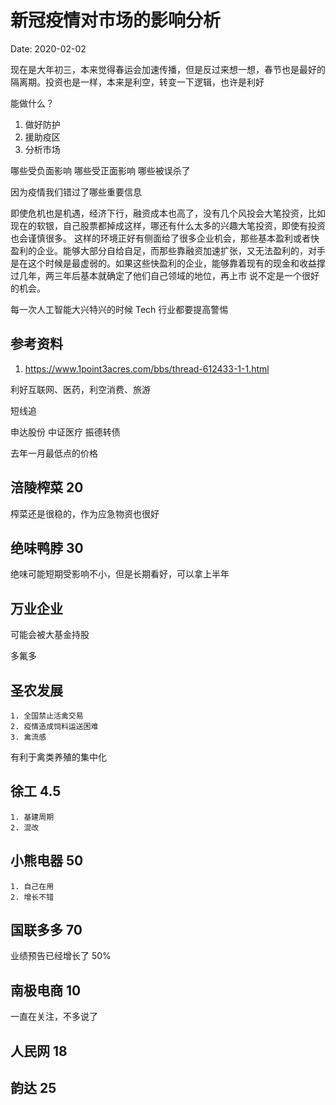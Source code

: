 # 新冠疫情对市场的影响分析

Date: 2020-02-02

现在是大年初三，本来觉得春运会加速传播，但是反过来想一想，春节也是最好的隔离期。投资也是一样，本来是利空，转变一下逻辑，也许是利好

能做什么？

1. 做好防护
2. 援助疫区
3. 分析市场

哪些受负面影响
哪些受正面影响
哪些被误杀了

因为疫情我们错过了哪些重要信息

即使危机也是机遇，经济下行，融资成本也高了，没有几个风投会大笔投资，比如现在的软银，自己股票都掉成这样，哪还有什么太多的兴趣大笔投资，即使有投资也会谨慎很多。
这样的环境正好有侧面给了很多企业机会，那些基本盈利或者快盈利的企业。能够大部分自给自足，而那些靠融资加速扩张，又无法盈利的，对手是在这个时候是最虚弱的。如果这些快盈利的企业，能够靠着现有的现金和收益撑过几年，两三年后基本就确定了他们自己领域的地位，再上市 说不定是一个很好的机会。

每一次人工智能大兴特兴的时候 Tech 行业都要提高警惕

## 参考资料

1. https://www.1point3acres.com/bbs/thread-612433-1-1.html


利好互联网、医药，利空消费、旅游

短线追

申达股份
中证医疗
振德转债

去年一月最低点的价格

## 涪陵榨菜 20

榨菜还是很稳的，作为应急物资也很好

## 绝味鸭脖 30

绝味可能短期受影响不小，但是长期看好，可以拿上半年

## 万业企业

可能会被大基金持股

多氟多

## 圣农发展

	1. 全国禁止活禽交易
	2. 疫情造成饲料运送困难
	3. 禽流感

有利于禽类养殖的集中化

## 徐工 4.5

	1. 基建周期
	2. 混改

## 小熊电器 50

	1. 自己在用
	2. 增长不错

## 国联多多 70

业绩预告已经增长了 50% 

## 南极电商 10

一直在关注，不多说了

## 人民网 18

## 韵达 25
